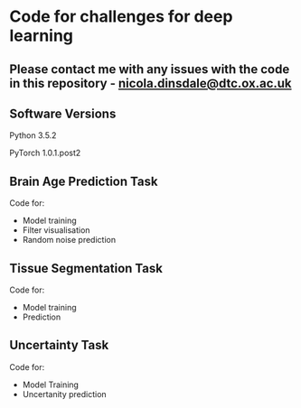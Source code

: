 # Code for challenges for deep learning 

## Please contact me with any issues with the code in this repository - nicola.dinsdale@dtc.ox.ac.uk

Software Versions 
-----------------
Python 3.5.2

PyTorch 1.0.1.post2

Brain Age Prediction Task
---------------------------------
Code for:
- Model training
- Filter visualisation 
- Random noise prediction 

Tissue Segmentation Task 
---------------------------------
Code for: 
- Model training 
- Prediction 

Uncertainty Task
---------------------------------
Code for:
- Model Training
- Uncertanity prediction
